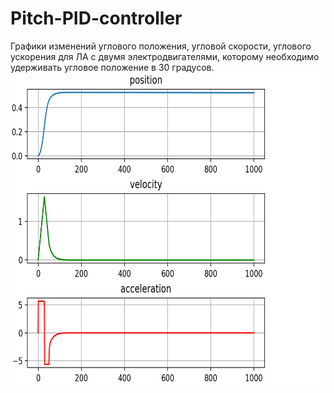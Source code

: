 # Pitch-PID-controller
Графики изменений углового положения, угловой скорости, углового ускорения для ЛА с двумя электродвигателями, которому необходимо удерживать угловое положение в 30 градусов.
<img src="images/pitch-PID.png" width="1000" height="500"/>
